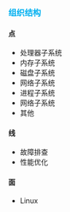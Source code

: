 ### <font color=#00b0f0>组织结构</font>

#### 点

- 处理器子系统
- 内存子系统
- 磁盘子系统
- 网络子系统
- 进程子系统
- 网络子系统
- 其他

#### 线

- 故障排查
- 性能优化

#### 面

- Linux
